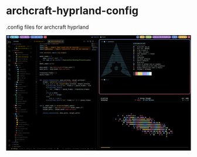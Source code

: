 # archcraft-hyprland-config
.config files for archcraft hyprland

![Archcraft](./Screenshot_2024-07-29-23-44-43_1126.png)